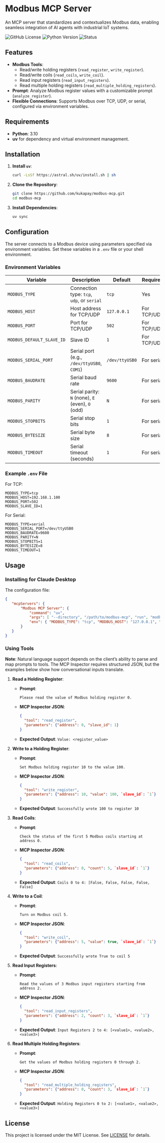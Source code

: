 # Modbus MCP Server

An MCP server that standardizes and contextualizes Modbus data, enabling seamless integration of AI agents with industrial IoT systems.

![GitHub License](https://img.shields.io/github/license/kukapay/crypto-trending-mcp)
![Python Version](https://img.shields.io/badge/python-3.10+-blue)
![Status](https://img.shields.io/badge/status-active-brightgreen.svg)

## Features

- **Modbus Tools**:
  - Read/write holding registers (`read_register`, `write_register`).
  - Read/write coils (`read_coils`, `write_coil`).
  - Read input registers (`read_input_registers`).
  - Read multiple holding registers (`read_multiple_holding_registers`).
- **Prompt**: Analyze Modbus register values with a customizable prompt (`analyze_register`).
- **Flexible Connections**: Supports Modbus over TCP, UDP, or serial, configured via environment variables.

## Requirements

- **Python**: 3.10
- **uv** for dependency and virtual environment management.

## Installation

1. **Install `uv`**:
   ```bash
   curl -LsSf https://astral.sh/uv/install.sh | sh
   ```

2. **Clone the Repository**:
   ```bash
   git clone https://github.com/kukapay/modbus-mcp.git
   cd modbus-mcp
   ```

3. **Install Dependencies**:
   ```bash
   uv sync
   ```

## Configuration

The server connects to a Modbus device using parameters specified via environment variables. Set these variables in a `.env` file or your shell environment.

### Environment Variables

| Variable                   | Description                                      | Default              | Required |
|-------------------------   |--------------------------------------------------|----------------------|----------|
| `MODBUS_TYPE`              | Connection type: `tcp`, `udp`, or `serial`       | `tcp`                | Yes      |
| `MODBUS_HOST`              | Host address for TCP/UDP                        | `127.0.0.1`          | For TCP/UDP |
| `MODBUS_PORT`              | Port for TCP/UDP                                | `502`                | For TCP/UDP |
| `MODBUS_DEFAULT_SLAVE_ID`  | Slave ID                                        | `1`                  | For TCP/UDP |
| `MODBUS_SERIAL_PORT`       | Serial port (e.g., `/dev/ttyUSB0`, `COM1`)      | `/dev/ttyUSB0`       | For serial |
| `MODBUS_BAUDRATE`          | Serial baud rate                                | `9600`               | For serial |
| `MODBUS_PARITY`            | Serial parity: `N` (none), `E` (even), `O` (odd) | `N`                 | For serial |
| `MODBUS_STOPBITS`          | Serial stop bits                                | `1`                  | For serial |
| `MODBUS_BYTESIZE`          | Serial byte size                                | `8`                  | For serial |
| `MODBUS_TIMEOUT`           | Serial timeout (seconds)                        | `1`                  | For serial |

### Example `.env` File

For TCP:
```
MODBUS_TYPE=tcp
MODBUS_HOST=192.168.1.100
MODBUS_PORT=502
MODBUS_SLAVE_ID=1
```

For Serial:
```
MODBUS_TYPE=serial
MODBUS_SERIAL_PORT=/dev/ttyUSB0
MODBUS_BAUDRATE=9600
MODBUS_PARITY=N
MODBUS_STOPBITS=1
MODBUS_BYTESIZE=8
MODBUS_TIMEOUT=1
```

## Usage

### Installing for Claude Desktop

The configuration file:

```json
{
   "mcpServers": {
       "Modbus MCP Server": {
           "command": "uv",
           "args": [ "--directory", "/path/to/modbus-mcp", "run", "modbus-mcp" ],
           "env": { "MODBUS_TYPE": "tcp", "MODBUS_HOST": "127.0.0.1", "MODBUS_PORT": 502 },
       }
   }
}
```

### Using Tools

**Note**: Natural language support depends on the client’s ability to parse and map prompts to tools. The MCP Inspector requires structured JSON, but the examples below show how conversational inputs translate.

1. **Read a Holding Register**:
   - **Prompt**:
     ```
     Please read the value of Modbus holding register 0.
     ```
   - **MCP Inspector JSON**:
     ```json
     {
       "tool": "read_register",
       "parameters": {"address": 0, "slave_id": 1}
     }
     ```
   - **Expected Output**: `Value: <register_value>`

2. **Write to a Holding Register**:
   - **Prompt**:
     ```
     Set Modbus holding register 10 to the value 100.
     ```
   - **MCP Inspector JSON**:
     ```json
     {
       "tool": "write_register",
       "parameters": {"address": 10, "value": 100, `slave_id`: `1`}
     }
     ```
   - **Expected Output**: `Successfully wrote 100 to register 10`

3. **Read Coils**:
   - **Prompt**:
     ```
     Check the status of the first 5 Modbus coils starting at address 0.
     ```
   - **MCP Inspector JSON**:
     ```json
     {
       "tool": "read_coils",
       "parameters": {"address": 0, "count": 5, `slave_id`: `1`}
     }
     ```
   - **Expected Output**: `Coils 0 to 4: [False, False, False, False, False]`

4. **Write to a Coil**:
   - **Prompt**:
     ```
     Turn on Modbus coil 5.
     ```
   - **MCP Inspector JSON**:
     ```json
     {
       "tool": "write_coil",
       "parameters": {"address": 5, "value": true, `slave_id`: `1`}
     }
     ```
   - **Expected Output**: `Successfully wrote True to coil 5`

5. **Read Input Registers**:
   - **Prompt**:
     ```
     Read the values of 3 Modbus input registers starting from address 2.
     ```
   - **MCP Inspector JSON**:
     ```json
     {
       "tool": "read_input_registers",
       "parameters": {"address": 2, "count": 3, `slave_id`: `1`}
     }
     ```
   - **Expected Output**: `Input Registers 2 to 4: [<value1>, <value2>, <value3>]`

6. **Read Multiple Holding Registers**:
   - **Prompt**:
     ```
     Get the values of Modbus holding registers 0 through 2.
     ```
   - **MCP Inspector JSON**:
     ```json
     {
       "tool": "read_multiple_holding_registers",
       "parameters": {"address": 0, "count": 3, `slave_id`: `1`}
     }
     ```
   - **Expected Output**: `Holding Registers 0 to 2: [<value1>, <value2>, <value3>]`


## License

This project is licensed under the MIT License. See [LICENSE](LICENSE) for details.
